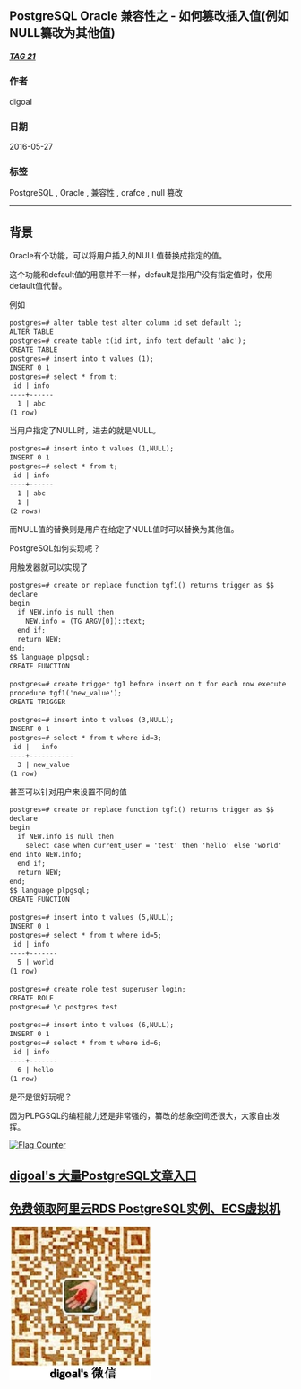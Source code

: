 ## PostgreSQL Oracle 兼容性之 - 如何篡改插入值(例如NULL纂改为其他值)  
##### [TAG 21](../class/21.md)
                         
### 作者                         
digoal                          
                            
### 日期                          
2016-05-27                                                     
                          
### 标签                                                                                                                                          
PostgreSQL , Oracle , 兼容性 , orafce , null 篡改       
                        
----                          
                        
## 背景                  
Oracle有个功能，可以将用户插入的NULL值替换成指定的值。    
  
这个功能和default值的用意并不一样，default是指用户没有指定值时，使用default值代替。    
  
例如    
  
```  
postgres=# alter table test alter column id set default 1;  
ALTER TABLE  
postgres=# create table t(id int, info text default 'abc');  
CREATE TABLE  
postgres=# insert into t values (1);  
INSERT 0 1  
postgres=# select * from t;  
 id | info   
----+------  
  1 | abc  
(1 row)  
```  
  
当用户指定了NULL时，进去的就是NULL。    
  
```  
postgres=# insert into t values (1,NULL);  
INSERT 0 1  
postgres=# select * from t;  
 id | info   
----+------  
  1 | abc  
  1 |   
(2 rows)  
```  
  
而NULL值的替换则是用户在给定了NULL值时可以替换为其他值。    
  
PostgreSQL如何实现呢？    
  
用触发器就可以实现了    
  
```  
postgres=# create or replace function tgf1() returns trigger as $$  
declare  
begin  
  if NEW.info is null then  
    NEW.info = (TG_ARGV[0])::text;  
  end if;  
  return NEW;   
end;  
$$ language plpgsql;  
CREATE FUNCTION  
  
postgres=# create trigger tg1 before insert on t for each row execute procedure tgf1('new_value');  
CREATE TRIGGER  
  
postgres=# insert into t values (3,NULL);  
INSERT 0 1  
postgres=# select * from t where id=3;  
 id |   info      
----+-----------  
  3 | new_value  
(1 row)  
```  
  
甚至可以针对用户来设置不同的值    
  
```  
postgres=# create or replace function tgf1() returns trigger as $$  
declare  
begin  
  if NEW.info is null then  
    select case when current_user = 'test' then 'hello' else 'world' end into NEW.info;     
  end if;       
  return NEW;   
end;  
$$ language plpgsql;  
CREATE FUNCTION  
  
postgres=# insert into t values (5,NULL);  
INSERT 0 1  
postgres=# select * from t where id=5;  
 id | info    
----+-------  
  5 | world  
(1 row)  
  
postgres=# create role test superuser login;  
CREATE ROLE  
postgres=# \c postgres test  
  
postgres=# insert into t values (6,NULL);  
INSERT 0 1  
postgres=# select * from t where id=6;  
 id | info    
----+-------  
  6 | hello  
(1 row)  
```  
  
是不是很好玩呢？    
  
因为PLPGSQL的编程能力还是非常强的，纂改的想象空间还很大，大家自由发挥。    
          
                                                                                      
                                           
  
<a rel="nofollow" href="http://info.flagcounter.com/h9V1"  ><img src="http://s03.flagcounter.com/count/h9V1/bg_FFFFFF/txt_000000/border_CCCCCC/columns_2/maxflags_12/viewers_0/labels_0/pageviews_0/flags_0/"  alt="Flag Counter"  border="0"  ></a>  
  
  
  
  
  
  
## [digoal's 大量PostgreSQL文章入口](https://github.com/digoal/blog/blob/master/README.md "22709685feb7cab07d30f30387f0a9ae")
  
  
## [免费领取阿里云RDS PostgreSQL实例、ECS虚拟机](https://free.aliyun.com/ "57258f76c37864c6e6d23383d05714ea")
  
  
![digoal's weixin](../pic/digoal_weixin.jpg "f7ad92eeba24523fd47a6e1a0e691b59")
  
